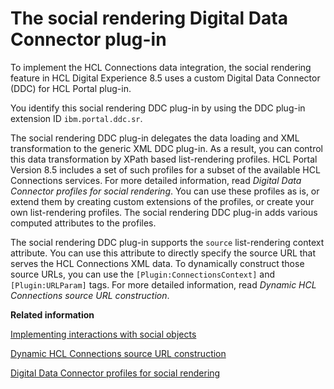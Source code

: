 # The social rendering Digital Data Connector plug-in

To implement the HCL Connections data integration, the social rendering feature in HCL Digital Experience 8.5 uses a custom Digital Data Connector \(DDC\) for HCL Portal plug-in.

You identify this social rendering DDC plug-in by using the DDC plug-in extension ID `ibm.portal.ddc.sr`.

The social rendering DDC plug-in delegates the data loading and XML transformation to the generic XML DDC plug-in. As a result, you can control this data transformation by XPath based list-rendering profiles. HCL Portal Version 8.5 includes a set of such profiles for a subset of the available HCL Connections services. For more detailed information, read *Digital Data Connector profiles for social rendering*. You can use these profiles as is, or extend them by creating custom extensions of the profiles, or create your own list-rendering profiles. The social rendering DDC plug-in adds various computed attributes to the profiles.

The social rendering DDC plug-in supports the `source` list-rendering context attribute. You can use this attribute to directly specify the source URL that serves the HCL Connections XML data. To dynamically construct those source URLs, you can use the `[Plugin:ConnectionsContext]` and `[Plugin:URLParam]` tags. For more detailed information, read *Dynamic HCL Connections source URL construction*.


**Related information**  


[Implementing interactions with social objects](../wcm/wcm_dev_impl_intrax_soc_objects.md)

[Dynamic HCL Connections source URL construction](../social/soc_rendr_dyn_conn_srcurl_cnstrct.md)

[Digital Data Connector profiles for social rendering](../social/soc_rendr_lst_rndr_prfls.md)

